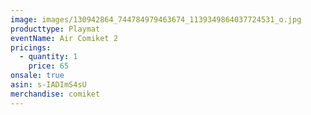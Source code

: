 ```yaml
---
image: images/130942864_744784979463674_1139349864037724531_o.jpg
producttype: Playmat
eventName: Air Comiket 2
pricings:
  - quantity: 1
    price: 65
onsale: true
asin: s-IADImS4sU
merchandise: comiket
---
```

